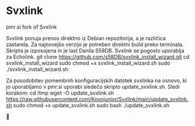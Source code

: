 # Svxlink
pmr.si fork of Svxlink

Svxlink ponuja prenos direktno iz Debian repozitorija, a je različica zastarela. 
Za najnovejšo verzijo je potreben direktni build preko terminala. 
Skripta je izposojena in je last Danila S58DB. Svxlink se pogosto uporablja za Echolink.
git clone https://github.com/s58DB/svxlink_install_wizard.git
cd svxlink_install_wizard
sudo chmod +x svxlink_install_wizard.sh
sudo ./svxlink_install_wizard.sh

Za posodobitev pomembnih konfiguracijskih datotek svxlinka na osnovo, ki jo uporabljamo v pmr.si uporabi sledečo skripto update_svxlink.sh. Sledi korakom:
cd /tmp
wget -O update_svxlink.sh https://raw.githubusercontent.com/Kovojunior/Svxlink/main/update_svxlink.sh
sudo chmod +x update_svxlink.sh
sudo bash ./update_svxlink.sh

🚀 

